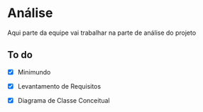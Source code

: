 # Análise


Aqui parte da equipe vai trabalhar na parte de análise do projeto


## To do

- [x] Minimundo
- [x] Levantamento de Requisitos
- [x] Diagrama de Classe Conceitual

